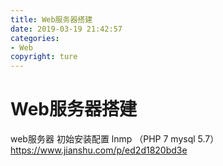 ```yaml
---
title: Web服务器搭建
date: 2019-03-19 21:42:57
categories: 
- Web
copyright: ture
---
```

Web服务器搭建
===

web服务器 初始安装配置   lnmp （PHP 7 mysql 5.7）
https://www.jianshu.com/p/ed2d1820bd3e